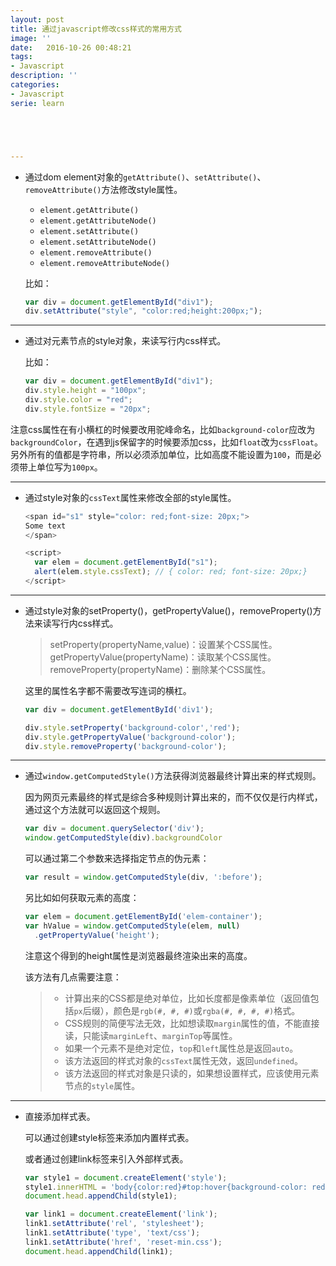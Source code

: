 ```yaml
---
layout: post
title: 通过javascript修改css样式的常用方式
image: ''
date:   2016-10-26 00:48:21
tags:
- Javascript
description: ''
categories:
- Javascript
serie: learn





---
```






- 通过dom element对象的`getAttribute()`、`setAttribute()`、`removeAttribute()`方法修改style属性。
  - `element.getAttribute()`
  - `element.getAttributeNode()`
  - `element.setAttribute()`
  - `element.setAttributeNode()`
  - `element.removeAttribute()`
  - `element.removeAttributeNode()`

  比如：

  ```javascript
  var div = document.getElementById("div1");
  div.setAttribute("style", "color:red;height:200px;");
  ```

------



- 通过对元素节点的style对象，来读写行内css样式。

  比如：

  ```javascript
  var div = document.getElementById("div1");
  div.style.height = "100px";
  div.style.color = "red";
  div.style.fontSize = "20px";
  ```

注意css属性在有小横杠的时候要改用驼峰命名，比如`background-color`应改为`backgroundColor`，在遇到js保留字的时候要添加css，比如`float`改为`cssFloat`。另外所有的值都是字符串，所以必须添加单位，比如高度不能设置为`100`，而是必须带上单位写为`100px`。

------



- 通过style对象的`cssText`属性来修改全部的style属性。

  ```javascript
  <span id="s1" style="color: red;font-size: 20px;">
  Some text
  </span>

  <script>
    var elem = document.getElementById("s1");
    alert(elem.style.cssText); // { color: red; font-size: 20px;}
  </script>
  ```

------

- 通过style对象的setProperty()，getPropertyValue()，removeProperty()方法来读写行内css样式。

  > setProperty(propertyName,value)：设置某个CSS属性。
  > getPropertyValue(propertyName)：读取某个CSS属性。
  > removeProperty(propertyName)：删除某个CSS属性。

  这里的属性名字都不需要改写连词的横杠。

  ```javascript
  var div = document.getElementById('div1');

  div.style.setProperty('background-color','red');
  div.style.getPropertyValue('background-color');
  div.style.removeProperty('background-color');
  ```

------

- 通过`window.getComputedStyle()`方法获得浏览器最终计算出来的样式规则。

  因为网页元素最终的样式是综合多种规则计算出来的，而不仅仅是行内样式，通过这个方法就可以返回这个规则。

  ```javascript
  var div = document.querySelector('div');
  window.getComputedStyle(div).backgroundColor
  ```

  可以通过第二个参数来选择指定节点的伪元素：

  ```javascript
  var result = window.getComputedStyle(div, ':before');
  ```

  另比如如何获取元素的高度：

  ```javascript
  var elem = document.getElementById('elem-container');
  var hValue = window.getComputedStyle(elem, null)
    .getPropertyValue('height');
  ```

  注意这个得到的height属性是浏览器最终渲染出来的高度。

  该方法有几点需要注意：

  > - 计算出来的CSS都是绝对单位，比如长度都是像素单位（返回值包括`px`后缀），颜色是`rgb(#, #, #)`或`rgba(#, #, #, #)`格式。
  > - CSS规则的简便写法无效，比如想读取`margin`属性的值，不能直接读，只能读`marginLeft`、`marginTop`等属性。
  > - 如果一个元素不是绝对定位，`top`和`left`属性总是返回`auto`。
  > - 该方法返回的样式对象的`cssText`属性无效，返回`undefined`。
  > - 该方法返回的样式对象是只读的，如果想设置样式，应该使用元素节点的`style`属性。

------

- 直接添加样式表。

  可以通过创建style标签来添加内置样式表。

  或者通过创建link标签来引入外部样式表。

  ```javascript
  var style1 = document.createElement('style');
  style1.innerHTML = 'body{color:red}#top:hover{background-color: red;color: white;}';
  document.head.appendChild(style1);

  var link1 = document.createElement('link');
  link1.setAttribute('rel', 'stylesheet');
  link1.setAttribute('type', 'text/css');
  link1.setAttribute('href', 'reset-min.css');
  document.head.appendChild(link1);
  ```

  ​